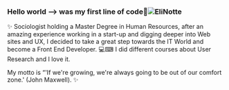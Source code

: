 ### Hello world --> was my first line of code😬![EliNotte](https://user-images.githubusercontent.com/70522059/102546944-b0d76b80-40b8-11eb-9568-f6326fe40da2.jpeg)

✨ Sociologist holding a Master Degree in Human Resources, after an amazing experience working in a start-up and digging deeper into Web sites and UX, I decided to take a great step towards the IT World and become a Front End Developer. 💻⌨ I did different courses about User Research and I love it.

My motto is “'If we're growing, we're always going to be out of our comfort zone.'
(John Maxwell).
 ✨ 


